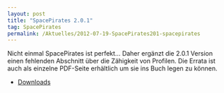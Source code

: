 ```yaml
---
layout: post
title: "SpacePirates 2.0.1"
tag: SpacePirates
permalink: /Aktuelles/2012-07-19-SpacePirates201-spacepirates
---
```


Nicht einmal SpacePirates ist perfekt&hellip; Daher ergänzt die 2.0.1 Version einen fehlenden Abschnitt über die Zähigkeit von Profilen. Die Errata ist auch als einzelne PDF-Seite erhältlich um sie ins Buch legen zu können.

- [Downloads](https://spacepirates.jcgames.de/Publikationen/)


